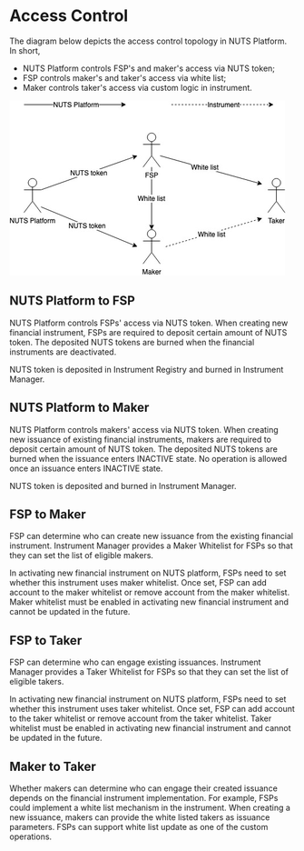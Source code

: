 # Access Control

The diagram below depicts the access control topology in NUTS Platform. In short, 

* NUTS Platform controls FSP's and maker's access via NUTS token;
* FSP controls maker's and taker's access via white list;
* Maker controls taker's access via custom logic in instrument.

![](../.gitbook/assets/access-control-4.jpg)

## NUTS Platform to FSP

NUTS Platform controls FSPs' access via NUTS token. When creating new financial instrument, FSPs are required to deposit certain amount of NUTS token. The deposited NUTS tokens are burned when the financial instruments are deactivated.

NUTS token is deposited in Instrument Registry and burned in Instrument Manager.

## NUTS Platform to Maker

NUTS Platform controls makers' access via NUTS token. When creating new issuance of existing financial instruments, makers are required to deposit certain amount of NUTS token. The deposited NUTS tokens are burned when the issuance enters INACTIVE state. No operation is allowed once an issuance enters INACTIVE state.

NUTS token is deposited and burned in Instrument Manager.

## FSP to Maker

FSP can determine who can create new issuance from the existing financial instrument. Instrument Manager provides a Maker Whitelist for FSPs so that they can set the list of eligible makers.

In activating new financial instrument on NUTS platform, FSPs need to set whether this instrument uses maker whitelist. Once set, FSP can add account to the maker whitelist or remove account from the maker whitelist. Maker whitelist must be enabled in activating new financial instrument and cannot be updated in the future.

## FSP to Taker

FSP can determine who can engage existing issuances. Instrument Manager provides a Taker Whitelist for FSPs so that they can set the list of eligible takers.

In activating new financial instrument on NUTS platform, FSPs need to set whether this instrument uses taker whitelist. Once set, FSP can add account to the taker whitelist or remove account from the taker whitelist. Taker whitelist must be enabled in activating new financial instrument and cannot be updated in the future.

## Maker to Taker

Whether makers can determine who can engage their created issuance depends on the financial instrument implementation. For example, FSPs could implement a white list mechanism in the instrument. When creating a new issuance, makers can provide the white listed takers as issuance parameters. FSPs can support white list update as one of the custom operations.

